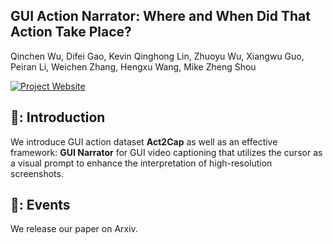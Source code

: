 ## GUI Action Narrator: Where and When Did That Action Take Place?
Qinchen Wu, Difei Gao, Kevin Qinghong Lin, Zhuoyu Wu, Xiangwu Guo, Peiran Li, Weichen Zhang, Hengxu Wang, Mike Zheng Shou

[![Project Website](https://img.shields.io/badge/Project-Website-blue)](https://showlab.github.io/GUI-Narrator/)
## 🤖: Introduction
We introduce GUI action dataset **Act2Cap** as well as an effective framework: **GUI Narrator** for GUI video captioning that utilizes the cursor as a visual prompt to enhance the interpretation of high-resolution screenshots.

## 📑: Events
We release our paper on Arxiv.

